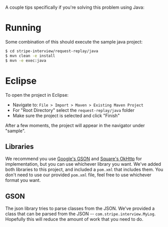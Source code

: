 A couple tips specifically if you're solving this problem using Java:

# Running

Some combination of this should execute the sample java project:
```bash
$ cd stripe-interview/request-replay/java
$ mvn clean -e install
$ mvn -e exec:java
```

Eclipse
=======

To open the project in Eclipse:

- Navigate to: `File > Import > Maven > Existing Maven Project`
- For "Root Directory" select the `request-replay/java` folder
- Make sure the project is selected and click "Finish"

After a few moments, the project will appear in the navigator under "sample".


Libraries
---------

We recommend you use [Google's GSON][google/gson] and [Square's OkHttp][square/okhttp] for implementation, but you can use whichever library you want.
We've added both libraries to this project, and included a `pom.xml` that includes them.
You don't need to use our provided `pom.xml` file, feel free to use whichever format you want.

GSON
----

The json library tries to parse classes from the JSON. We've provided a class
that can be parsed from the JSON -- `com.stripe.interview.MyLog`.
Hopefully this will reduce the amount of work that you need to do.

[google/gson]: https://github.com/google/gson
[square/okhttp]: https://github.com/square/okhttp
